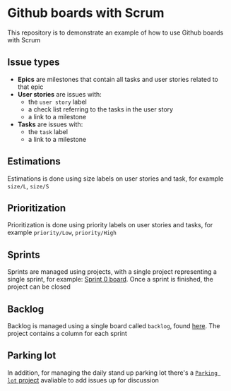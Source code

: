 # Github boards with Scrum

This repository is to demonstrate an example of how to use Github boards with Scrum


## Issue types

- **Epics** are milestones that contain all tasks and user stories related to that epic
- **User stories** are issues with:
  - the `user story` label
  - a check list referring to the tasks in the user story
  - a link to a milestone
- **Tasks** are issues with:
  - the `task` label
  - a link to a milestone
  
## Estimations

Estimations is done using size labels on user stories and task, for example `size/L`, `size/S`

## Prioritization

Prioritization is done using priority labels on user stories and tasks, for example `priority/Low`, `priority/High`

## Sprints

Sprints are managed using projects, with a single project representing a single sprint, for example: [Sprint 0 board](https://github.com/EliiseS/board-demo/projects/1). Once a sprint is finished, the project can be closed

## Backlog

Backlog is managed using a single board called `backlog`, found [here](https://github.com/EliiseS/board-demo/projects/2). The project contains a column for each sprint

## Parking lot

In addition, for managing the daily stand up parking lot there's a [`Parking lot` project](https://github.com/EliiseS/board-demo/projects/3) avaliable to add issues up for discussion


